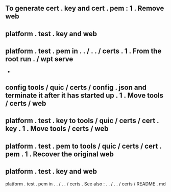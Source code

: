 To
generate
cert
.
key
and
cert
.
pem
:
1
.
Remove
web
-
platform
.
test
.
key
and
web
-
platform
.
test
.
pem
in
.
.
/
.
.
/
certs
.
1
.
From
the
root
run
.
/
wpt
serve
-
-
config
tools
/
quic
/
certs
/
config
.
json
and
terminate
it
after
it
has
started
up
.
1
.
Move
tools
/
certs
/
web
-
platform
.
test
.
key
to
tools
/
quic
/
certs
/
cert
.
key
.
1
.
Move
tools
/
certs
/
web
-
platform
.
test
.
pem
to
tools
/
quic
/
certs
/
cert
.
pem
.
1
.
Recover
the
original
web
-
platform
.
test
.
key
and
web
-
platform
.
test
.
pem
in
.
.
/
.
.
/
certs
.
See
also
:
.
.
/
.
.
/
certs
/
README
.
md
